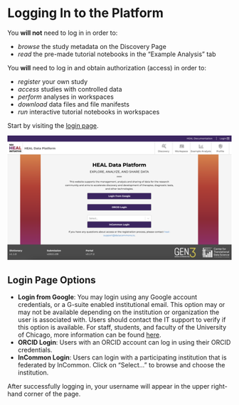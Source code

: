 # Logging In to the Platform

You **will not** need to log in in order to:

*   _browse_ the study metadata on the Discovery Page
*   _read_ the pre-made tutorial notebooks in the “Example Analysis” tab

You **will** need to log in and obtain authorization (access) in order to:

*   _register_ your own study
*   _access_ studies with controlled data
*   _perform_ analyses in workspaces
*   _download_ data files and file manifests
*   _run_ interactive tutorial notebooks in workspaces

Start by visiting the [login page](https://healdata.org/portal/login).

![Healdata-Login](assets/healdataorg_login.png)

## Login Page Options

*   **Login from Google**: You may login using any Google account credentials, or a G-suite enabled institutional email. This option may or may not be available depending on the institution or organization the user is associated with. Users should contact the IT support to verify if this option is available. For staff, students, and faculty of the University of Chicago, more information can be found [here](https://its.uchicago.edu/g-suite/).
*   **ORCID Login**: Users with an ORCID account can log in using their ORCID credentials.
*   **InCommon Login**: Users can login with a participating institution that is federated by InCommon. Click on “Select...” to browse and choose the institution.


After successfully logging in, your username will appear in the upper right-hand corner of the page.
